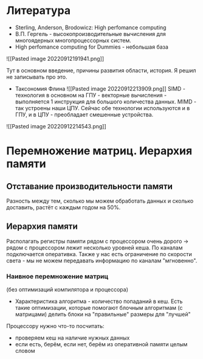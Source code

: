 # Литература
 - Sterling, Anderson, Brodowicz: High perfomance computing
 - В.П. Гергель - высокопроизводительные вычисления для многоядерных многопроцессорных систем.
 - High perfomance computing for Dummies - небольшая база

![[Pasted image 20220912191941.png]]

Тут в основном введение, причины развития области, история.
Я решил не записывать про это.

- Таксономия Флина
![[Pasted image 20220912213909.png]]
SIMD - технология в основном на ГПУ - векторные вычисления - выполняется 1 инструкция для большого количества данных.
MIMD - так устроены наши ЦПУ.
Сейчас обе технологии используются и в ГПУ, и в ЦПУ - преобладает смешенные устройства.

![[Pasted image 20220912214543.png]]

# Перемножение матриц. Иерархия памяти

## Отставание производительности памяти
Разность между тем, сколько мы можем обработать данных и сколько доставить, растёт с каждым годом на 50%.


## Иерархия памяти
Располагать регистры памяти рядом с процессором очень дорого -> рядом с процессором лежит несколько уровней кеша. По каналам подключается оперативка.
Также у нас есть ограничение по скорости света - мы не можем передавать информацию по каналам "мгновенно".

### Наивное перемножение матриц
(без оптимизаций компилятора и процессора)

 - Характеристика алгоритма - количество попаданий в кеш. Есть такие оптимизации, которые помогают блочным алгоритмам (с матрицами) делить блоки на "правильные" размеры для "лучшей" 

Процессору нужно что-то посчитать:
 - проверяем кеш на наличие нужных данных
 - если есть, берём, если нет, берём из оперативной памяти целым словом

